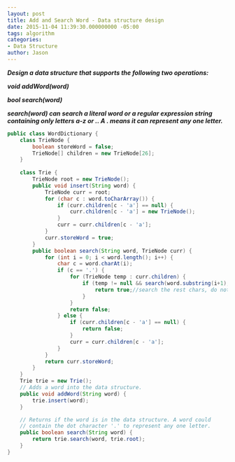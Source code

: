 ```yaml
---
layout: post
title: Add and Search Word - Data structure design
date: 2015-11-04 11:39:30.000000000 -05:00
tags: algorithm
categories:
- Data Structure
author: Jason
---
```

<p><strong><em>Design a data structure that supports the following two operations:</p>

void addWord(word)</p>
bool search(word)</p>
search(word) can search a literal word or a regular expression string containing only letters a-z or .. A . means it can represent any one letter.</em></strong></p>
``` java
public class WordDictionary {
    class TrieNode {
        boolean storeWord = false;
        TrieNode[] children = new TrieNode[26];
    }
    
    class Trie {
        TrieNode root = new TrieNode();
        public void insert(String word) {
            TrieNode curr = root;
            for (char c : word.toCharArray()) {
                if (curr.children[c - 'a'] == null) {
                    curr.children[c - 'a'] = new TrieNode();
                }
                curr = curr.children[c - 'a'];
            }
            curr.storeWord = true;
        }
        public boolean search(String word, TrieNode curr) {
            for (int i = 0; i < word.length(); i++) {
                char c = word.charAt(i);
                if (c == '.') {
                    for (TrieNode temp : curr.children) {
                        if (temp != null && search(word.substring(i+1), temp)) {
                            return true;//search the rest chars, do not start from beginning
                        }
                    }
                    return false;
                } else {
                    if (curr.children[c - 'a'] == null) {
                        return false;
                    }
                    curr = curr.children[c - 'a'];
                }                
            }
            return curr.storeWord;
        }
    }
    Trie trie = new Trie();
    // Adds a word into the data structure.
    public void addWord(String word) {
        trie.insert(word);
    }

    // Returns if the word is in the data structure. A word could
    // contain the dot character '.' to represent any one letter.
    public boolean search(String word) {
        return trie.search(word, trie.root);
    }
}
```
